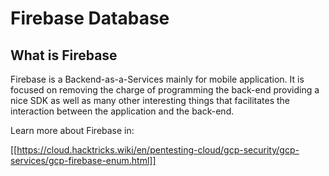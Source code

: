 # Firebase Database

## What is Firebase

Firebase is a Backend-as-a-Services mainly for mobile application. It is focused on removing the charge of programming the back-end providing a nice SDK as well as many other interesting things that facilitates the interaction between the application and the back-end.

Learn more about Firebase in:

[[https://cloud.hacktricks.wiki/en/pentesting-cloud/gcp-security/gcp-services/gcp-firebase-enum.html]]


